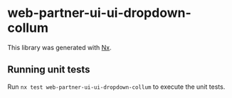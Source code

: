# web-partner-ui-ui-dropdown-collum

This library was generated with [Nx](https://nx.dev).

## Running unit tests

Run `nx test web-partner-ui-ui-dropdown-collum` to execute the unit tests.
